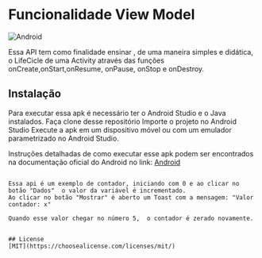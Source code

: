 # Funcionalidade View Model
![Android](src/main/drawable/image.svg)

Essa API tem como finalidade ensinar , de uma maneira simples e didática,  o LifeCicle de uma Activity  através das funções onCreate,onStart,onResume, onPause, onStop e onDestroy.


## Instalação

Para executar essa apk é necessário ter o Android Studio e o Java instalados.
Faça clone desse repositório
Importe o projeto no Android Studio
Execute a apk em um dispositivo móvel ou com um emulador parametrizado no Android Studio.

Instruções detalhadas de como executar esse apk podem ser encontrados na documentação oficial do Android no link:
[Android](https://developer.android.com/training/basics/firstapp/running-app?hl=pt-br)


```

Essa api é um exemplo de contador, iniciando com 0 e ao clicar no botão "Dados"  o valor da variável é incrementado.
Ao clicar no botão "Mostrar" é aberto um Toast com a mensagem: "Valor contador: x"

Quando esse valor chegar no número 5,  o contador é zerado novamente.


## License
[MIT](https://choosealicense.com/licenses/mit/)
